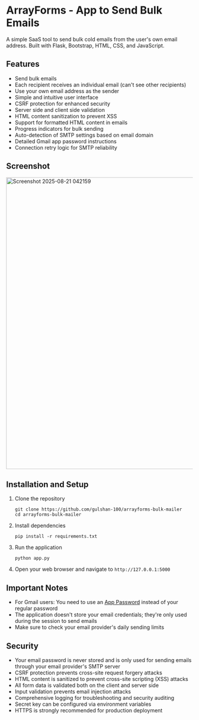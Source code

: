 # ArrayForms - App to Send Bulk Emails

A simple SaaS tool to send bulk cold emails from the user's own email address. Built with Flask, Bootstrap, HTML, CSS, and JavaScript.

## Features

- Send bulk emails
- Each recipient receives an individual email (can't see other recipients)
- Use your own email address as the sender
- Simple and intuitive user interface
- CSRF protection for enhanced security
- Server side and client side validation
- HTML content sanitization to prevent XSS
- Support for formatted HTML content in emails
- Progress indicators for bulk sending
- Auto-detection of SMTP settings based on email domain
- Detailed Gmail app password instructions
- Connection retry logic for SMTP reliability

## Screenshot
<img width="857" height="789" alt="Screenshot 2025-08-21 042159" src="https://github.com/user-attachments/assets/daf83334-bd5c-4139-ba69-48947daee586" />


## Installation and Setup

1. Clone the repository
   ```
   git clone https://github.com/gulshan-100/arrayforms-bulk-mailer
   cd arrayforms-bulk-mailer
   ```

2. Install dependencies
   ```
   pip install -r requirements.txt
   ```

3. Run the application
   ```
   python app.py
   ```

4. Open your web browser and navigate to `http://127.0.0.1:5000`

## Important Notes

- For Gmail users: You need to use an [App Password](https://support.google.com/accounts/answer/185833) instead of your regular password
- The application doesn't store your email credentials; they're only used during the session to send emails
- Make sure to check your email provider's daily sending limits

## Security

- Your email password is never stored and is only used for sending emails through your email provider's SMTP server
- CSRF protection prevents cross-site request forgery attacks
- HTML content is sanitized to prevent cross-site scripting (XSS) attacks
- All form data is validated both on the client and server side
- Input validation prevents email injection attacks
- Comprehensive logging for troubleshooting and security auditing
- Secret key can be configured via environment variables
- HTTPS is strongly recommended for production deployment
